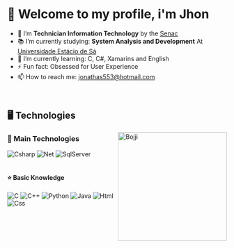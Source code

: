 <h1>👋 Welcome to my profile, i'm Jhon</h1>

- 🎉 I’m **Technician Information Technology** by the [Senac](www.sp.senac.br)
- 📚 I’m currently studying: **System Analysis and Development** At [Universidade Estácio de Sá](https://estacio.br)
- 🌱 I’m currently learning: C, C#, Xamarins and English
- ⚡ Fun fact: Obsessed for User Experience
- 📫 How to reach me: jonathas553@hotmail.com
<br>
<h2>🖥️ Technologies</h2>
<img align="right" alt="Bojji" src="https://c.tenor.com/qbWJoFIh5mQAAAAd/ranking-of.gif" width="250" height="250" />
<h3>🌟 Main Technologies</h3>

![Csharp](https://img.shields.io/badge/C%23-604BE4?style=for-the-badge&logo=c-sharp&logoColor=white)
![Net](https://img.shields.io/badge/.NET-512BD4?style=for-the-badge&logo=.net&logoColor=white)
![SqlServer](https://img.shields.io/badge/Microsoft_SQL_Server-CC2927?style=for-the-badge&logo=microsoft-sql-server&logoColor=white)
<br><br>
<h4>⭐ Basic Knowledge</h4>

![C](https://img.shields.io/badge/C-00599C?style=for-the-badge&logo=c&logoColor=white)
![C++](https://img.shields.io/badge/C%2B%2B-00599C?style=for-the-badge&logo=c%2B%2B&logoColor=white)
![Python](https://img.shields.io/badge/Python-3776AB?style=for-the-badge&logo=python&logoColor=white)
![Java](https://img.shields.io/badge/Java-ED8B00?style=for-the-badge&logo=java&logoColor=white)
![Html](https://img.shields.io/badge/HTML-E34F26?style=for-the-badge&logo=html5&logoColor=white)
![Css](https://img.shields.io/badge/CSS-1572B6?&style=for-the-badge&logo=css3&logoColor=white)
<br><br>
